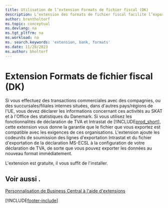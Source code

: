 ```yaml
---
title: Utilisation de l’extension Formats de fichier fiscal (DK)
description: L’extension des formats de fichier fiscal facilite l’exportation de fichiers préformatés pour répondre aux exigences bancaires pour les soumissions électroniques.
author: brentholtorf
ms.topic: conceptual
ms.devlang: na
ms.tgt_pltfrm: na
ms.workload: na
ms. search.keywords: 'extension, bank, formats'
ms.date: 11/28/2023
ms.author: bholtorf
---
```


# Extension Formats de fichier fiscal (DK)
Si vous effectuez des transactions commerciales avec des compagnies, ou des succursales/filiales internes situées, dans d'autres pays/régions de l'UE, vous devez déclarer les informations concernant ces activités au SKAT et à l'Office des statistiques du Danemark. Si vous utilisez les fonctionnalités de déclaration de TVA et Intrastat de [!INCLUDE[prod_short](includes/prod_short.md)], cette extension vous donne la garantie que le fichier que vous exportez est compatible avec les exigences de ces organisations. L'extension ajoute les codeunits de soumission des lignes d'exportation Intrastat et du fichier d'exportation de la déclaration MS-ECSL à la configuration de votre déclaration de TVA, de sorte que vous pouvez exporter les données au nouveau format immédiatement.

L'extension est gratuite, il vous suffit de l'installer.

## Voir aussi .
[Personnalisation de Business Central à l'aide d'extensions](ui-extensions.md)


[!INCLUDE[footer-include](includes/footer-banner.md)]